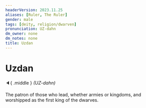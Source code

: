 ```yaml
---
headerVersion: 2023.11.25
aliases: [Ruler, The Ruler]
gender: male
tags: [deity, religion/dwarven]
pronunciation: UZ-dahn
dm_owner: none
dm_notes: none
title: Uzdan
---
```

# Uzdan
:speaker:{ .middle } *(UZ-dahn)*  

The patron of those who lead, whether armies or kingdoms, and worshipped as the first king of the dwarves.